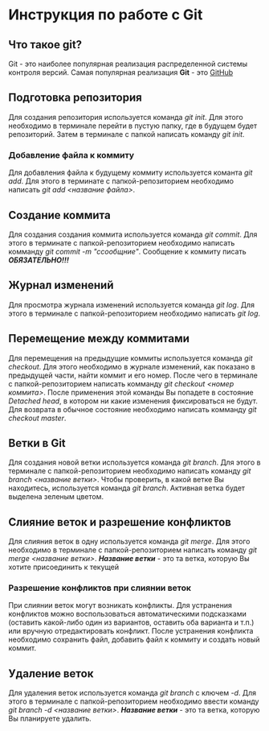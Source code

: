 # Инструкция по работе с Git

## Что такое git?
Git - это наиболее популярная реализация распределенной системы контроля версий. Самая популярная реализация **Git** - это [GitHub](https://github.com/) 
## Подготовка репозитория
Для создания репозитория используется команда *git init*. Для этого необходимо в терминале перейти в пустую папку, где в будущем будет репозиторий. Затем в терминале с папкой написать команду *git init*.

### Добавление файла к коммиту
Для добавления файла к будущему коммиту используется команта *git add*. Для этого в терминате с папкой-репозиторием необходимо написать *git add <название файла>*.

## Создание коммита
Для создания создания коммита используется команда *git commit*. Для этого в терминате с папкой-репозиторием необходимо написать комманду *git commit -m "cсообщние"*. Сообщение к коммиту писать ***ОБЯЗАТЕЛЬНО!!!***

## Журнал изменений
Для просмотра журнала изменений используется команда *git log*. Для этого в терминале с папкой-репозиторием необходимо написать *git log*.

## Перемещение между коммитами
Для перемещения на предыдущие коммиты используется команда *git checkout*. Для этого необходимо в журнале изменений, как показано в предыдущей части, найти коммит и его номер. После чего в терминале с папкой-репозиторием написать комманду *git checkout <номер коммита>*. После применения этой команды Вы попадете в состояние *Detached head*, в котором ни какие изменения фиксироваться не будут. Для возврата в обычное состояние необходимо написать комманду *git checkout master*.

## Ветки в Git
Для создания новой ветки используется команда *git branch*. Для этого в терминале с папкой-репозиторием необходимо написать команду *git branch <название ветки>*. Чтобы проверить, в какой ветке Вы находитесь, используется команда *git branch*. Активная ветка будет выделена зеленым цветом.

## Слияние веток и разрешение конфликтов
Для слияния веток в одну используется команда *git merge*. Для этого необходимо в терминале с папкой-репозиторием написать команду *git merge <название ветки>*. ***Название ветки*** - это та ветка, которую Вы хотите присоединить к текущей

### Разрешение конфликтов при слиянии веток
При слиянии веток могут возникать конфликты. Для устранения конфликтов можно воспользоваться автоматическими подсказками (оставить какой-либо один из вариантов, оставить оба варианта и т.п.) или вручную отредактировать конфликт. После устранения конфликта необходимо сохранить файл, добавить файл к коммиту и создать новый коммит.

## Удаление веток
Для удаления веток используется команда *git branch* с ключем *-d*. Для этого в терминале с папкой-репозиторием необходимо ввести команду *git branch -d <название ветки>*. ***Название ветки*** - это та ветка, которую Вы планируете удалить.
